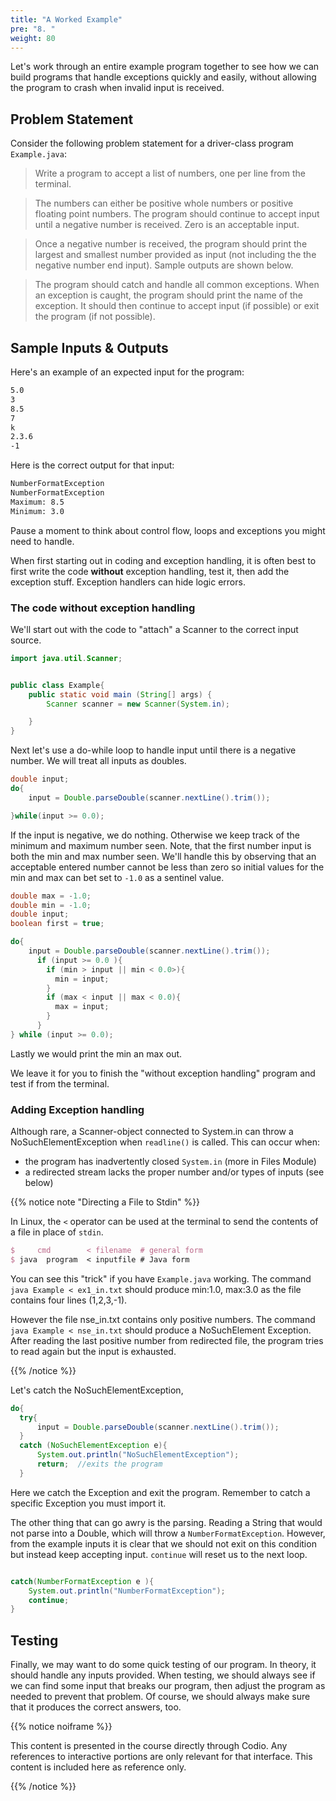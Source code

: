 ```yaml
---
title: "A Worked Example"
pre: "8. "
weight: 80
---
```


<!-- {{% youtube j-glHqHHWBQ %}} -->

<!-- [Video Materials]({{<relref "./video">}}) -->

<!-- TODO Update Video -->

Let's work through an entire example program together to see how we can build programs that handle exceptions quickly and easily, without allowing the program to crash when invalid input is received.

## Problem Statement


Consider the following problem statement for a driver-class program `Example.java`:

> Write a program to accept a list of numbers, one per line from the terminal. 

> The numbers can either be positive whole numbers or positive floating point numbers. The program should continue to accept input until a negative number is received. Zero is an acceptable input.

> Once a negative number is received, the program should print the largest and smallest number provided as input (not including the the negative number end input). Sample outputs are shown below.

> The program should catch and handle all common exceptions. When an exception is caught, the program should print the name of the exception. It should then continue to accept input (if possible) or exit the program (if not possible).


## Sample Inputs & Outputs

Here's an example of an expected input for the program:

```tex
5.0
3
8.5
7
k
2.3.6
-1
```

Here is the correct output for that input:

```tex
NumberFormatException
NumberFormatException
Maximum: 8.5
Minimum: 3.0
```

Pause a moment to think about control flow, loops and exceptions you might need to handle.

When first starting out in coding and exception handling, it is often best to first write the code **without** exception handling, test it, then add the exception stuff.  Exception handlers can hide logic errors.

### The code without exception handling

We'll start out with the code to "attach" a Scanner to the correct input source.

```java
import java.util.Scanner;


public class Example{
    public static void main (String[] args) {
        Scanner scanner = new Scanner(System.in);

    }
}

```

Next let's use a do-while loop to handle input until there is a negative number.  We will treat all inputs as doubles.

```java
double input;
do{
    input = Double.parseDouble(scanner.nextLine().trim());

}while(input >= 0.0);
```

If the input is negative, we do nothing.  Otherwise we keep  track of the minimum and maximum number seen.  Note, that the first number input is both the min and max number seen.  We'll handle this by observing that an acceptable entered number cannot be less than zero so initial values for the min and max can bet set to `-1.0` as a sentinel value.


```java
double max = -1.0;
double min = -1.0;
double input;
boolean first = true;

do{
    input = Double.parseDouble(scanner.nextLine().trim());
      if (input >= 0.0 ){
        if (min > input || min < 0.0>){
          min = input;
        }
        if (max < input || max < 0.0){
          max = input;
        }
      }
} while (input >= 0.0);
```

Lastly we would print the min an max out.

We leave it for you to finish the "without exception handling" program and test if from the terminal.  

### Adding Exception handling

Although rare, a Scanner-object connected to System.in can throw a NoSuchElementException when `readline()` is called.  This can occur when:  
*  the program has inadvertently closed `System.in` (more in Files Module)
*  a redirected stream lacks the proper number and/or types of inputs (see below)

{{% notice note "Directing a File to Stdin" %}}

In Linux, the `<` operator can be used at the terminal to send the contents of a file in place of `stdin`.

```tex
$     cmd        < filename  # general form
$ java  program  < inputfile # Java form
```

You can see this "trick" if you have `Example.java` working.  The command `java Example < ex1_in.txt` should produce min:1.0, max:3.0 as the file contains four lines (1,2,3,-1).

However the file nse_in.txt contains only positive numbers.  The command `java Example < nse_in.txt` should produce a NoSuchElement Exception.  After reading the last positive number from redirected file, the program tries to read again but the input is exhausted.

{{% /notice %}}

Let's catch the NoSuchElementException,

``` java
do{
  try{
      input = Double.parseDouble(scanner.nextLine().trim()); 
  }
  catch (NoSuchElementException e){
      System.out.println("NoSuchElementException");
      return;  //exits the program
  }
```
Here we catch the Exception and exit the program. Remember to catch a specific Exception you must import it.

The other thing that can go awry is the parsing. Reading a String that would not parse into a Double, which will throw a `NumberFormatException`.  However, from the example inputs it is clear that we should not exit on this condition but instead keep accepting input. `continue` will reset us to the next loop.

```java

catch(NumberFormatException e ){
    System.out.println("NumberFormatException");
    continue;
}
```

## Testing

Finally, we may want to do some quick testing of our program. In theory, it should handle any inputs provided. When testing, we should always see if we can find some input that breaks our program, then adjust the program as needed to prevent that problem. Of course, we should always make sure that it produces the correct answers, too. 

{{% notice noiframe %}}

This content is presented in the course directly through Codio. Any references to interactive portions are only relevant for that interface. This content is included here as reference only. 

{{% /notice %}}
